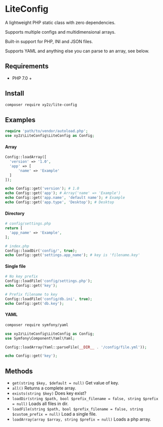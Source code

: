 # LiteConfig

A lightweight PHP static class with zero dependencies.

Supports multiple configs and multidimensional arrays.

Built-in support for PHP, INI and JSON files.

Supports YAML and anything else you can parse to an array, see below.


## Requirements
- PHP 7.0 +

## Install
```bash
composer require xy2z/lite-config
```

## Examples

```php
require 'path/to/vendor/autoload.php';
use xy2z\LiteConfig\LiteConfig as Config;
```

#### Array
```php
Config::loadArray([
  'version' => '1.0',
  'app' => [
      'name' => 'Example'
  ]
]);

echo Config::get('version'); # 1.0
echo Config::get('app'); # Array('name' => 'Example')
echo Config::get('app.name', 'default name'); # Example
echo Config::get('app.type', 'Desktop'); # Desktop
```

#### Directory
```php
# config/settings.php
return [
  'app_name' => 'Example',
];

# index.php
Config::loadDir('config/', true);
echo Config::get('settings.app_name'); # key is 'filename.key'
```

#### Single file
```php
# No key prefix
Config::loadFile('config/settings.php');
echo Config::get('key');

# Prefix filename to key
Config::loadFile('config/db.ini', true);
echo Config::get('db.key');
```

#### YAML
```bash
composer require symfony/yaml
```

```php
use xy2z\LiteConfig\LiteConfig as Config;
use Symfony\Component\Yaml\Yaml;

Config::loadArray(Yaml::parseFile(__DIR__ . '/config/file.yml'));

echo Config::get('key');
```


## Methods
- `get(string $key, $default = null)` Get value of key.
- `all()` Returns a complete array.
- `exists(string $key)` Does key exist?
- `loadDir(string $path, bool $prefix_filename = false, string $prefix = null)` Loads all files in dir.
- `loadFile(string $path, bool $prefix_filename = false, string $custom_prefix = null)` Load a single file.
- `loadArray(array $array, string $prefix = null)` Loads a php array.
